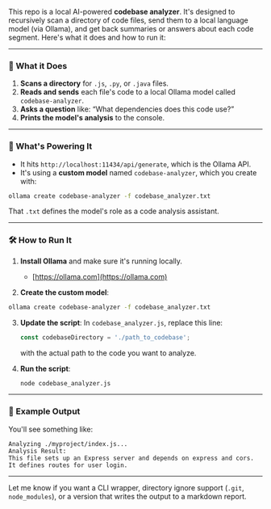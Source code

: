 This repo is a local AI-powered **codebase analyzer**. It's designed to recursively scan a directory of code files, send them to a local language model (via Ollama), and get back summaries or answers about each code segment. Here's what it does and how to run it:

---

### 🚀 What it Does

1. **Scans a directory** for `.js`, `.py`, or `.java` files.
2. **Reads and sends** each file's code to a local Ollama model called `codebase-analyzer`.
3. **Asks a question** like: “What dependencies does this code use?”
4. **Prints the model's analysis** to the console.

---

### 🧠 What's Powering It

* It hits `http://localhost:11434/api/generate`, which is the Ollama API.
* It's using a **custom model** named `codebase-analyzer`, which you create with:

```bash
ollama create codebase-analyzer -f codebase_analyzer.txt
```

That `.txt` defines the model's role as a code analysis assistant.

---

### 🛠️ How to Run It

1. **Install Ollama** and make sure it's running locally.

   * [https://ollama.com](https://ollama.com)

2. **Create the custom model**:

```bash
ollama create codebase-analyzer -f codebase_analyzer.txt
```

3. **Update the script**:
   In `codebase_analyzer.js`, replace this line:

   ```js
   const codebaseDirectory = './path_to_codebase';
   ```

   with the actual path to the code you want to analyze.

4. **Run the script**:

   ```bash
   node codebase_analyzer.js
   ```

---

### 🧪 Example Output

You'll see something like:

```
Analyzing ./myproject/index.js...
Analysis Result:
This file sets up an Express server and depends on express and cors. It defines routes for user login.
```

---

Let me know if you want a CLI wrapper, directory ignore support (`.git`, `node_modules`), or a version that writes the output to a markdown report.

<br>
